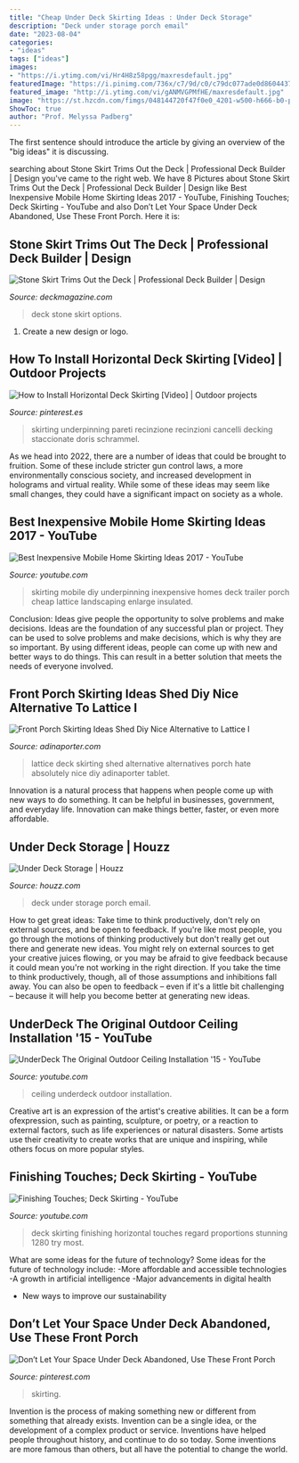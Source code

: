 ```yaml
---
title: "Cheap Under Deck Skirting Ideas : Under Deck Storage"
description: "Deck under storage porch email"
date: "2023-08-04"
categories:
- "ideas"
tags: ["ideas"]
images:
- "https://i.ytimg.com/vi/Hr4H8z58pgg/maxresdefault.jpg"
featuredImage: "https://i.pinimg.com/736x/c7/9d/c0/c79dc077ade0d86044373a1a0e88e720.jpg"
featured_image: "http://i.ytimg.com/vi/gANMVGPMfHE/maxresdefault.jpg"
image: "https://st.hzcdn.com/fimgs/048144720f47f0e0_4201-w500-h666-b0-p0--traditional-porch.jpg"
ShowToc: true
author: "Prof. Melyssa Padberg"
---
```



The first sentence should introduce the article by giving an overview of the "big ideas" it is discussing.

	

		
searching about Stone Skirt Trims Out the Deck | Professional Deck Builder | Design you've came to the right web. We have 8 Pictures about Stone Skirt Trims Out the Deck | Professional Deck Builder | Design like Best Inexpensive Mobile Home Skirting Ideas 2017 - YouTube, Finishing Touches; Deck Skirting - YouTube and also Don’t Let Your Space Under Deck Abandoned, Use These Front Porch. Here it is:
		
    
## Stone Skirt Trims Out The Deck | Professional Deck Builder | Design

<img loading=lazy src="https://cdnassets.hw.net/73/76/e3d564a84b96b2cd58d6eac5ebf3/tmp6ead-2etmp-tcm122-1860650.jpg" onerror="this.onerror=null;this.src='https://tse4.mm.bing.net/th?id=OIP.NtQJa5tJBaHLuZa6bIlZEwHaE8&amp;pid=15.1';" alt="Stone Skirt Trims Out the Deck | Professional Deck Builder | Design">

_Source: deckmagazine.com_

>deck stone skirt options. 

	

1. Create a new design or logo.

    
## How To Install Horizontal Deck Skirting [Video] | Outdoor Projects

<img loading=lazy src="https://i.pinimg.com/736x/c7/9d/c0/c79dc077ade0d86044373a1a0e88e720.jpg" onerror="this.onerror=null;this.src='https://tse1.mm.bing.net/th?id=OIP.ep1KJcDbO5LEQeevupgELAHaNK&amp;pid=15.1';" alt="How to Install Horizontal Deck Skirting [Video] | Outdoor projects">

_Source: pinterest.es_

>skirting underpinning pareti recinzione recinzioni cancelli decking staccionate doris schrammel. 

	

As we head into 2022, there are a number of ideas that could be brought to fruition. Some of these include stricter gun control laws, a more environmentally conscious society, and increased development in holograms and virtual reality. While some of these ideas may seem like small changes, they could have a significant impact on society as a whole.

    
## Best Inexpensive Mobile Home Skirting Ideas 2017 - YouTube

<img loading=lazy src="https://i.ytimg.com/vi/3vR-nDF3l2g/maxresdefault.jpg" onerror="this.onerror=null;this.src='https://tse1.mm.bing.net/th?id=OIP.ZvTJ5pYq453tpusxUwOCgAHaEK&amp;pid=15.1';" alt="Best Inexpensive Mobile Home Skirting Ideas 2017 - YouTube">

_Source: youtube.com_

>skirting mobile diy underpinning inexpensive homes deck trailer porch cheap lattice landscaping enlarge insulated. 

	

Conclusion: Ideas give people the opportunity to solve problems and make decisions.
Ideas are the foundation of any successful plan or project. They can be used to solve problems and make decisions, which is why they are so important. By using different ideas, people can come up with new and better ways to do things. This can result in a better solution that meets the needs of everyone involved.

    
## Front Porch Skirting Ideas Shed Diy Nice Alternative To Lattice I

<img loading=lazy src="https://adinaporter.com/wp-content/uploads/thon/front-porch-skirting-ideas-shed-diy-nice-alternative-to-lattice-i-absolutely-hate-the-look-of-front-porch-skirting-ideas-1024x600.jpg" onerror="this.onerror=null;this.src='https://tse4.mm.bing.net/th?id=OIP.UjIarW5uvt5qukCzIZKTyAHaEV&amp;pid=15.1';" alt="Front Porch Skirting Ideas Shed Diy Nice Alternative to Lattice I">

_Source: adinaporter.com_

>lattice deck skirting shed alternative alternatives porch hate absolutely nice diy adinaporter tablet. 

	

Innovation is a natural process that happens when people come up with new ways to do something. It can be helpful in businesses, government, and everyday life. Innovation can make things better, faster, or even more affordable.

    
## Under Deck Storage | Houzz

<img loading=lazy src="https://st.hzcdn.com/fimgs/048144720f47f0e0_4201-w500-h666-b0-p0--traditional-porch.jpg" onerror="this.onerror=null;this.src='https://tse3.mm.bing.net/th?id=OIP.8qXYGYydnyLJQHTK7-7U_wHaJ3&amp;pid=15.1';" alt="Under Deck Storage | Houzz">

_Source: houzz.com_

>deck under storage porch email. 

	

How to get great ideas: Take time to think productively, don't rely on external sources, and be open to feedback.
If you're like most people, you go through the motions of thinking productively but don't really get out there and generate new ideas. You might rely on external sources to get your creative juices flowing, or you may be afraid to give feedback because it could mean you're not working in the right direction. If you take the time to think productively, though, all of those assumptions and inhibitions fall away. You can also be open to feedback – even if it's a little bit challenging – because it will help you become better at generating new ideas.

    
## UnderDeck The Original Outdoor Ceiling Installation &#039;15 - YouTube

<img loading=lazy src="https://i.ytimg.com/vi/Hr4H8z58pgg/maxresdefault.jpg" onerror="this.onerror=null;this.src='https://tse4.mm.bing.net/th?id=OIP.Reb_ol86WtcmJGM6nRm9aQHaEK&amp;pid=15.1';" alt="UnderDeck The Original Outdoor Ceiling Installation &#039;15 - YouTube">

_Source: youtube.com_

>ceiling underdeck outdoor installation. 

	

Creative art is an expression of the artist's creative abilities. It can be a form ofexpression, such as painting, sculpture, or poetry, or a reaction to external factors, such as life experiences or natural disasters. Some artists use their creativity to create works that are unique and inspiring, while others focus on more popular styles.

    
## Finishing Touches; Deck Skirting - YouTube

<img loading=lazy src="http://i.ytimg.com/vi/gANMVGPMfHE/maxresdefault.jpg" onerror="this.onerror=null;this.src='https://tse3.mm.bing.net/th?id=OIP.c1Y7LqSSmr9c40sPMekyyAHaEK&amp;pid=15.1';" alt="Finishing Touches; Deck Skirting - YouTube">

_Source: youtube.com_

>deck skirting finishing horizontal touches regard proportions stunning 1280 try most. 

	

What are some ideas for the future of technology?
Some ideas for the future of technology include: 
-More affordable and accessible technologies 
-A growth in artificial intelligence 
-Major advancements in digital health 
- New ways to improve our sustainability

    
## Don’t Let Your Space Under Deck Abandoned, Use These Front Porch

<img loading=lazy src="https://i.pinimg.com/736x/80/ef/9f/80ef9f520f22bf2698fc5eb155e8e5be.jpg" onerror="this.onerror=null;this.src='https://tse4.mm.bing.net/th?id=OIP.0xT_6XkBzPQ86sV-L4l-TQHaFj&amp;pid=15.1';" alt="Don’t Let Your Space Under Deck Abandoned, Use These Front Porch">

_Source: pinterest.com_

>skirting. 

	

Invention is the process of making something new or different from something that already exists. Invention can be a single idea, or the development of a complex product or service. Inventions have helped people throughout history, and continue to do so today. Some inventions are more famous than others, but all have the potential to change the world.

